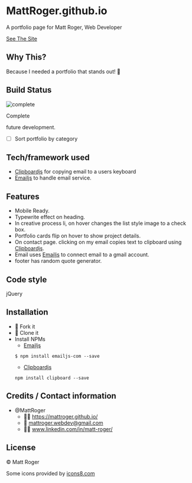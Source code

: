 # MattRoger.github.io
A portfolio page for Matt Roger, Web Developer

[See The Site](https://mattroger.github.io/)


## Why This?
Because I needed a portfolio that stands out! :cowboy_hat_face:

## Build Status
![complete](https://img.icons8.com/plasticine/100/000000/task-completed.png)

Complete

future development.
- [ ] Sort portfolio by category


## Tech/framework used
 * [Clipboardjs](https://clipboardjs.com/) for copying email to a users keyboard
 * [Emailjs](https://www.emailjs.com/docs/introduction/how-does-emailjs-work/) to handle email service.

## Features
* Mobile Ready.
* Typewrite effect on heading.
* In creative process li, on hover changes the list style image to a check box.
* Portfolio cards flip on hover to show project details.
* On contact page. clicking on my email copies text to clipboard using [Clipboardjs](https://clipboardjs.com/).
* Email uses [Emailjs](https://www.emailjs.com/docs/introduction/how-does-emailjs-work/) to connect email to a gmail account.
* footer has random quote generator.


## Code style
jQuery

## Installation
* :trident: Fork it
* :sheep: Clone it
* Install NPMs
  * [Emailjs](https://www.emailjs.com/docs/introduction/how-does-emailjs-work/)
  ````
  $ npm install emailjs-com --save
  ````
  * [Clipboardjs](https://clipboardjs.com/)
  ```
  npm install clipboard --save
  ``` 


## Credits / Contact information
* @MattRoger 
  * :man_office_worker: https://mattroger.github.io/
  * :e-mail: mattroger.webdev@gmail.com
  * :man_office_worker: www.linkedin.com/in/matt-roger/


## License
:copyright: Matt Roger

Some icons provided by [icons8.com](icons8.com)
